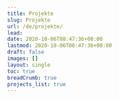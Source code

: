 ```yaml
---
title: Projekte
slug: Projekte
url: /de/projekte/
lead:
date: 2020-10-06T08:47:36+00:00
lastmod: 2020-10-06T08:47:36+00:00
draft: false
images: []
layout: single
toc: true
breadCrumb: true
projects_list: true
---
```


